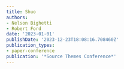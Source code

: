 ```yaml
---
title: Shuo
authors:
- Nelson Bighetti
- Robert Ford
date: '2023-01-01'
publishDate: '2023-12-23T18:08:16.708460Z'
publication_types:
- paper-conference
publication: '*Source Themes Conference*'
---
```

